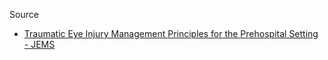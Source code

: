 Source
- [Traumatic Eye Injury Management Principles for the Prehospital Setting - JEMS](https://www.jems.com/patient-care/traumatic-eye-injury-management-principl-0/)